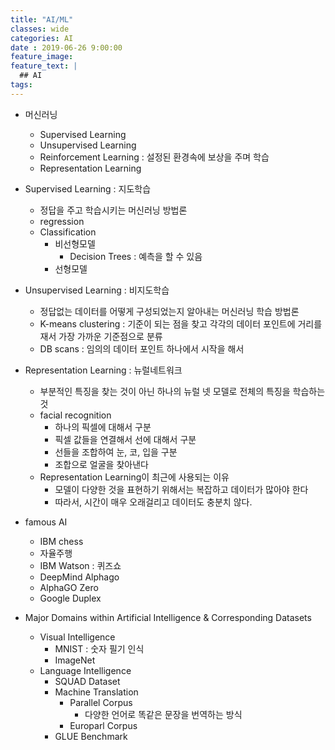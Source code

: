 ```yaml
---
title: "AI/ML"
classes: wide
categories: AI
date : 2019-06-26 9:00:00
feature_image: 
feature_text: |
  ## AI
tags:
---
```


- 머신러닝
    - Supervised Learning
    - Unsupervised Learning
    - Reinforcement Learning : 설정된 환경속에 보상을 주며 학습
    - Representation Learning

- Supervised Learning : 지도학습
    - 정답을 주고 학습시키는 머신러닝 방법론
    - regression
    - Classification
        - 비선형모델
            - Decision Trees : 예측을 할 수 있음
        - 선형모델

- Unsupervised Learning : 비지도학습
    - 정답없는 데이터를 어떻게 구성되었는지 알아내는 머신러닝 학습 방법론
    - K-means clustering : 기준이 되는 점을 찾고 각각의 데이터 포인트에 거리를 재서 가장 가까운 기준점으로 분류
    - DB scans : 임의의 데이터 포인트 하나에서 시작을 해서

- Representation Learning : 뉴럴네트워크
    - 부분적인 특징을 찾는 것이 아닌 하나의 뉴럴 넷 모델로 전체의 특징을 학습하는것
    - facial recognition
        - 하나의 픽셀에 대해서 구분
        - 픽셀 값들을 연결해서 선에 대해서 구분
        - 선들을 조합하여 눈, 코, 입을 구분
        - 조합으로 얼굴을 찾아낸다
    - Representation Learning이 최근에 사용되는 이유
        - 모델이 다양한 것을 표현하기 위해서는 복잡하고 데이터가 많아야 한다
        - 따라서, 시간이 매우 오래걸리고 데이터도 충분치 않다.

- famous AI
    - IBM chess
    - 자율주행
    - IBM Watson : 퀴즈쇼
    - DeepMind Alphago
    - AlphaGO Zero
    - Google Duplex

- Major Domains within Artificial Intelligence & Corresponding Datasets
    - Visual Intelligence
        - MNIST : 숫자 필기 인식
        - ImageNet
    - Language Intelligence
        - SQUAD Dataset
        - Machine Translation
            - Parallel Corpus
                - 다양한 언어로 똑같은 문장을 번역하는 방식
            - Europarl Corpus
        - GLUE Benchmark
